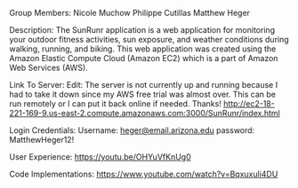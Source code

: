 Group Members:
Nicole Muchow
Philippe Cutillas
Matthew Heger

Description: 
The SunRunr application is a web application for monitoring your outdoor fitness activities, sun exposure, and weather conditions during walking, running, and biking. This web application was created using the Amazon Elastic Compute Cloud (Amazon EC2) which is a part of Amazon Web Services (AWS). 

Link To Server:
Edit: The server is not currently up and running because I had to take it down since my AWS free trial was almost over. This can be run remotely or I can put it back online if needed. Thanks! 
http://ec2-18-221-169-9.us-east-2.compute.amazonaws.com:3000/SunRunr/index.html

Login Credentials:
Username: heger@email.arizona.edu
password: MatthewHeger12!

User Experience:
https://youtu.be/OHYuVfKnUg0

Code Implementations:
https://www.youtube.com/watch?v=Bqxuxuli4DU
